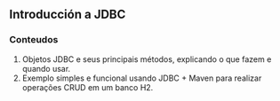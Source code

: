 ## Introducción a JDBC

### Conteudos

1. Objetos JDBC e seus principais métodos, explicando o que fazem e quando usar.
1. Exemplo simples e funcional usando JDBC + Maven para realizar operações CRUD em um banco H2.
   

